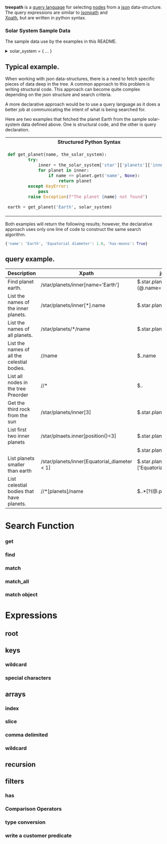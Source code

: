 **treepath** is a [query language](https://en.wikipedia.org/wiki/Query_language) for selecting 
[nodes](https://en.wikipedia.org/wiki/Node_(computer_science)) from a 
[json](https://docs.python.org/3/library/json.html) data-structure. The query expressions are similar to 
[jsonpath](https://goessner.net/articles/JsonPath/) and  
[Xpath](https://en.wikipedia.org/wiki/XPath),  but are written in python syntax.  


### Solar System Sample Data
The sample data use by the examples in this README.  
<details><summary>solar_system = {  ... }</summary>
<p>

```json
{
  "star": {
    "name": "Sun",
    "Equatorial diameter": 109.168,
    "planets": {
      "inner": [
        {
          "name": "Mercury",
          "Equatorial diameter": 0.383,
          "has-moons": false
        },
        {
          "name": "Venus",
          "Equatorial diameter": 0.949,
          "has-moons": false
        },
        {
          "name": "Earth",
          "Equatorial diameter": 1.000,
          "has-moons": true
        },
        {
          "name": "Mars",
          "Equatorial diameter": 0.532,
          "has-moons": true
        }
      ],
      "outer": [
        {
          "name": "Jupiter",
          "Equatorial diameter": 11.209,
          "has-moons": true
        },
        {
          "name": "Saturn",
          "Equatorial diameter": 9.449,
          "has-moons": true
        },
        {
          "name": "Uranus",
          "Equatorial diameter": 4.007,
          "has-moons": true
        },
        {
          "name": "Neptune",
          "Equatorial diameter": 3.883,
          "has-moons": true
        }
      ]
    }
  }
}

```

</p>
</details>

## Typical example.  

When working with json data-structures, there is a need to fetch specific pieces of data deep in the tree.   A common 
approach to this problem is writing structural code.  This approach can become quite complex depending on the json 
structure and search criteria.   

A more declarative approach would be to use a query language as it does a better job at communicating the intent of what 
is being searched for.  

Here are two examples that fetched the planet Earth from the sample solar-system data defined above.   One is 
structural code, and the other is query declaration.  

<table>
<tr>
<th>Structured Python Syntax</th>
<th>declarative Python Syntax Using treepath</th>
</tr>
<tr>
<td>

```python
def get_planet(name, the_solar_system):
        try:
            inner = the_solar_system['star']['planets']['inner']
            for planet in inner:
                if name == planet.get('name', None):
                    return planet
        except KeyError:
            pass
        raise Exception(f"The planet {name} not found")

earth = get_planet('Earth', solar_system)
```

</td>
<td>

```python
earth = get(path.star.planets.inner[wc][has(path.name == 'Earth')], solar_system)










```

</td>
</tr>
</table>

Both examples will return the following results; however, the declarative approach uses only one line of code to 
construct the same search algorithm.  

```python
{'name': 'Earth', 'Equatorial diameter': 1.0, 'has-moons': True}
```


## query example.  

 
| Description                                 | Xpath                               | jsonpath                                  | treepath                            |
|----------------------------------------------|-------------------------------------|-------------------------------------------|------------------------------------|
| Find planet earth.                           | /star/planets/inner[name='Earth']   | $.star.planets.inner[?(@.name=='Earth')]  | path.star.planets.inner[wc][has(path.name == 'Earth')]   |
| List the names of the inner planets.         | /star/planets/inner[*].name         | $.star.planets.inner[*].name              | path.star.planets.inner[wc].name   |
| List the names of all planets.               | /star/planets/*/name                | $.star.planets.[*].name                   | path.star.planets.wc[wc].name      |
| List the names of all the celestial bodies.  | //name                              | $..name                                   | path.rec.name                      |  
| List all nodes in the tree Preorder          | //*                                 | $..                                       | path.rec                           |
| Get the third rock from the sun              | /star/planets/inner[3]              | $.star.planets.inner[2]                   | path.star.planets.inner[2]         |
| List first two inner planets                 | /star/plnaets.inner[position()<3]   | $.star.planets.inner[:2]                  | path.star.planets.inner[0:2]       |
|                                              |                                     | $.star.planets.inner[0, 1]                | path.star.planets.inner[0, 2]      |
| List planets smaller than earth              | /star/planets/inner[Equatorial_diameter < 1]   | $.star.planets.inner[?(@.['Equatorial diameter'] < 1)]              | path.star.planets.inner[wc][has(path["Equatorial diameter"] < 1)]       |
| List celestial bodies that have planets.     | //*[planets]/name                   | $..*[?(@.planets)].name                   | path.rec[has(path.planets)].name       |


# Search Function
### get
### find
### match
### match_all
### match object

# Expressions
## root
## keys
### wildcard
### special characters
## arrays
### index
### slice
### comma delimited
### wildcard
## recursion
## filters
### has
### Comparison Operators
### type conversion
### write a customer predicate


